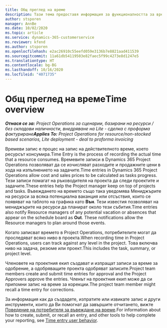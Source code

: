 ```yaml
---
title: Общ преглед на време
description: Тази тема предоставя информация за функционалността за време в Dynamics 365 Project Operations.
author: stsporen
manager: AnnBe
ms.date: 10/02/2020
ms.topic: article
ms.service: dynamics-365-customerservice
ms.reviewer: kfend
ms.author: stsporen
ms.openlocfilehash: e2ac26910c55eefd059e3136b7e8821aad411539
ms.sourcegitcommit: 11a61db54119503e82faec5f99c4273e8d1247e5
ms.translationtype: HT
ms.contentlocale: bg-BG
ms.lasthandoff: 10/16/2020
ms.locfileid: "4071735"
---
```

# <a name="time-overview"></a><span data-ttu-id="52dd4-103">Общ преглед на време</span><span class="sxs-lookup"><span data-stu-id="52dd4-103">Time overview</span></span>

<span data-ttu-id="52dd4-104">_**Отнася се за:** Project Operations за сценарии, базирани на ресурси / без складови наличности, внедряване на Lite - сделка с проформа фактуриране_</span><span class="sxs-lookup"><span data-stu-id="52dd4-104">_**Applies To:** Project Operations for resource/non-stocked based scenarios, Lite deployment - deal to proforma invoicing_</span></span>

<span data-ttu-id="52dd4-105">Времеви запис е процес на запис на действителното време, което ресурсът консумира.</span><span class="sxs-lookup"><span data-stu-id="52dd4-105">Time Entry is the process of recording the actual time that a resource consumes.</span></span> <span data-ttu-id="52dd4-106">Времевите записи в Dynamics 365 Project Operations позволяват да се изчисляват разходите и продажните цени в хода на изпълнението на задачите.</span><span class="sxs-lookup"><span data-stu-id="52dd4-106">Time entries in Dynamics 365 Project Operations allow cost and sales prices to be calculated as tasks progress.</span></span> <span data-ttu-id="52dd4-107">Тези записи помагат на ръководителя на проекта да следи проектите и задачите.</span><span class="sxs-lookup"><span data-stu-id="52dd4-107">These entries help the Project manager keep on top of projects and tasks.</span></span> <span data-ttu-id="52dd4-108">Въвеждането на времето също така уведомява Мениджърите на ресурси за всяка потенциална ваканция или отсъствия, които се появяват на таблото на графика като **Вън**. Тези известия позволяват на мениджърите на ресурси да планират около тези събития.</span><span class="sxs-lookup"><span data-stu-id="52dd4-108">Time entries also notify Resource managers of any potential vacation or absences that appear on the schedule board as **Out**. These notifications allow the Resource managers to plan around those events.</span></span>

<span data-ttu-id="52dd4-109">Когато записват времето в Project Operations, потребителите могат да проследяват всяко ниво в проекта.</span><span class="sxs-lookup"><span data-stu-id="52dd4-109">When recording time in Project Operations, users can track against any level in the project.</span></span> <span data-ttu-id="52dd4-110">Това включва ниво на задача, резюме или проект.</span><span class="sxs-lookup"><span data-stu-id="52dd4-110">This includes the task, summary, or project level.</span></span>

<span data-ttu-id="52dd4-111">Членовете на проектния екип създават и изпращат записи за време за одобрение, а одобряващите проекта одобряват записите.</span><span class="sxs-lookup"><span data-stu-id="52dd4-111">Project team members create and submit time entries for approval and the Project Approvers approve the entries.</span></span> <span data-ttu-id="52dd4-112">Членът на проектния екип може да си припомни запис на време за корекции.</span><span class="sxs-lookup"><span data-stu-id="52dd4-112">The project team member might recall a time entry for corrections.</span></span>

<span data-ttu-id="52dd4-113">За информация как да създадете, изпратите или извикате запис и други инструменти, които да Ви помогнат да завършите отчитането, вижте [Поведение на потребителя за въвеждане на време](ui-behavior-time.md).</span><span class="sxs-lookup"><span data-stu-id="52dd4-113">For information about how to create, submit, or recall an entry, and other tools to help complete your reporting, see [Time entry user behavior](ui-behavior-time.md).</span></span>


